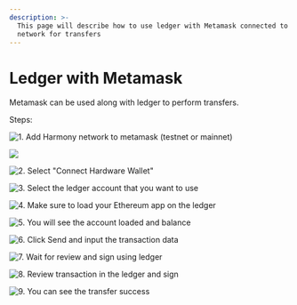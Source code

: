 ```yaml
---
description: >-
  This page will describe how to use ledger with Metamask connected to Harmony
  network for transfers
---
```


# Ledger with Metamask

Metamask can be used along with ledger to perform transfers.&#x20;

Steps:  &#x20;

![1. Add Harmony network to metamask (testnet or mainnet)](../../../../.gitbook/assets/harmony-mainnet.png)

![](../../../../.gitbook/assets/add-harmony-network.png)

![2. Select "Connect Hardware Wallet"](<../../../../.gitbook/assets/begin (1).png>)

![3. Select the ledger account that you want to use](../../../../.gitbook/assets/select-account.png)

![4. Make sure to load your Ethereum app on the ledger](../../../../.gitbook/assets/select-app.jpg)

![5. You will see the account loaded and balance](../../../../.gitbook/assets/account-loaded.png)

![6. Click Send and input the transaction data](../../../../.gitbook/assets/construct-tx.png)

![7. Wait for review and sign using ledger](../../../../.gitbook/assets/wait-for-review.png)

![8. Review transaction in the ledger and sign](../../../../.gitbook/assets/review-tx.jpg)

![9. You can see the transfer success](../../../../.gitbook/assets/success.png)
